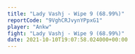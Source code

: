 ```yaml
---
title: "Lady Vashj - Wipe 9 (68.99%)"
reportCode: "9VghCRJvynYPpxG1"
player: "Ankw"
fight: "Lady Vashj - Wipe 9 (68.99%)"
date: 2021-10-10T19:07:58.024000+00:00
---
```

